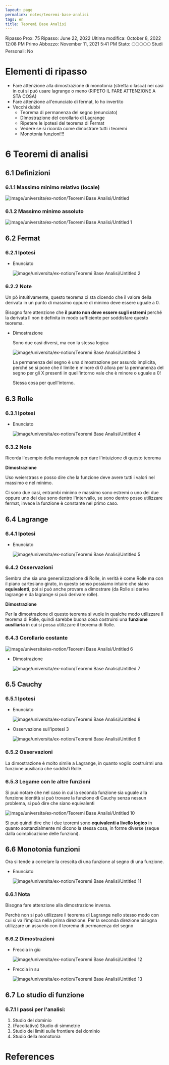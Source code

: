 ```yaml
---
layout: page
permalink: notes/teoremi-base-analisi
tags: en
title: Teoremi Base Analisi
---
```


Ripasso Prox: 75
Ripasso: June 22, 2022
Ultima modifica: October 8, 2022 12:08 PM
Primo Abbozzo: November 11, 2021 5:41 PM
Stato: 🌕🌕🌕🌕🌕
Studi Personali: No

# Elementi di ripasso

- Fare attenzione alla dimostrazione di monotonia (stretta o lasca) nei casi in cui si può usare lagrange o meno (RIPETO IL FARE ATTENZIONE A STA COSA)
- Fare attenzione all'enunciato di fermat, lo ho invertito
- Vecchi dubbi
    - Teorema di permanenza del segno (enunciato)
    - DImostrazione del corollario di Lagrange
    - Ripetere le ipotesi del teorema di Fermat
    - Vedere se si ricorda come dimostrare tutti i teoremi
    - Monotonia funzioni!!!

# 6 Teoremi di analisi

## 6.1 Definizioni

### 6.1.1 Massimo minimo relativo (locale)

<img src="/images/notes/image/universita/ex-notion/Teoremi Base Analisi/Untitled.png" alt="image/universita/ex-notion/Teoremi Base Analisi/Untitled">

### 6.1.2 Massimo minimo assoluto

<img src="/images/notes/image/universita/ex-notion/Teoremi Base Analisi/Untitled 1.png" alt="image/universita/ex-notion/Teoremi Base Analisi/Untitled 1">

## 6.2 Fermat

### 6.2.1 Ipotesi

- Enunciato

    <img src="/images/notes/image/universita/ex-notion/Teoremi Base Analisi/Untitled 2.png" alt="image/universita/ex-notion/Teoremi Base Analisi/Untitled 2">


### 6.2.2 Note

Un pò intuitivamente, questo teorema ci sta dicendo che il valore della derivata in un punto di massimo oppure di minimo deve essere uguale a 0.

Bisogno fare attenzione che **il punto non deve essere sugli estremi** perché la derivata lì non è definita in modo sufficiente per soddisfare questo teorema.

- Dimostrazione

    Sono due casi diversi, ma con la stessa logica

    <img src="/images/notes/image/universita/ex-notion/Teoremi Base Analisi/Untitled 3.png" alt="image/universita/ex-notion/Teoremi Base Analisi/Untitled 3">

    La permanenza del segno è una dimostrazione per assurdo implicita, perché se si pone che il limite è minore di 0 allora per la permanenza del segno per gli X presenti in quell'intorno vale che è minore o uguale a 0!

    Stessa cosa per quell'intorno.


## 6.3 Rolle

### 6.3.1 Ipotesi

- Enunciato

    <img src="/images/notes/image/universita/ex-notion/Teoremi Base Analisi/Untitled 4.png" alt="image/universita/ex-notion/Teoremi Base Analisi/Untitled 4">


### 6.3.2 Note

Ricorda l'esempio della montagnola per dare l'intuizione di questo teorema

**Dimostrazione**

Uso  weierstrass e posso dire che la funzione deve avere tutti i valori nel massimo e nel minimo.

Ci sono due casi, entrambi minimo e massimo sono estremi o uno dei due oppure uno dei due sono dentro l'intervallo, se sono dentro posso utilizzare fermat, invece la funzione è constante nel primo caso.

## 6.4 Lagrange

### 6.4.1 Ipotesi

- Enunciato

    <img src="/images/notes/image/universita/ex-notion/Teoremi Base Analisi/Untitled 5.png" alt="image/universita/ex-notion/Teoremi Base Analisi/Untitled 5">


### 6.4.2 Osservazioni

Sembra che sia una generalizzazione di Rolle, in verità è come Rolle ma con il piano cartesiano girato, in questo senso possiamo intuire che siano **equivalenti**, poi si può anche provare a dimostrare (da Rolle si deriva lagrange e da lagrange si può derivare rolle).

**Dimostrazione**

Per la dimostrazione di questo teorema si vuole in qualche modo utilizzare il teorema di Rolle, quindi sarebbe buona cosa costruirsi una **funzione ausiliaria** in cui si possa utilizzare il teorema di Rolle.

### 6.4.3 Corollario costante

<img src="/images/notes/image/universita/ex-notion/Teoremi Base Analisi/Untitled 6.png" alt="image/universita/ex-notion/Teoremi Base Analisi/Untitled 6">

- Dimostrazione

    <img src="/images/notes/image/universita/ex-notion/Teoremi Base Analisi/Untitled 7.png" alt="image/universita/ex-notion/Teoremi Base Analisi/Untitled 7">


## 6.5 Cauchy

### 6.5.1 Ipotesi

- Enunciato

    <img src="/images/notes/image/universita/ex-notion/Teoremi Base Analisi/Untitled 8.png" alt="image/universita/ex-notion/Teoremi Base Analisi/Untitled 8">

- Osservazione sull'ipotesi 3

    <img src="/images/notes/image/universita/ex-notion/Teoremi Base Analisi/Untitled 9.png" alt="image/universita/ex-notion/Teoremi Base Analisi/Untitled 9">


### 6.5.2 Osservazioni

La dimostrazione è molto simile a Lagrange, in quanto voglio costruirmi una funzione ausiliaria che soddisfi Rolle.

### 6.5.3 Legame con le altre funzioni

Si può notare che nel caso in cui la seconda funzione sia uguale alla funzione identità si può trovare la funzione di Cauchy senza nessun problema, si può dire che siano equivalenti

<img src="/images/notes/image/universita/ex-notion/Teoremi Base Analisi/Untitled 10.png" alt="image/universita/ex-notion/Teoremi Base Analisi/Untitled 10">

Si può quindi dire che i due teoremi sono **equivalenti a livello logico** in quanto sostanzialmente mi dicono la stessa cosa, in forme diverse (seque dalla coimplicazione delle funzioni).

## 6.6 Monotonia funzioni

Ora si tende a correlare la crescita di una funzione al segno di una funzione.

- Enunciato

    <img src="/images/notes/image/universita/ex-notion/Teoremi Base Analisi/Untitled 11.png" alt="image/universita/ex-notion/Teoremi Base Analisi/Untitled 11">


### 6.6.1 Nota

Bisogna fare attenzione alla dimostrazione inversa.

Perché non si può utilizzare il teorema di Lagrange nello stesso modo con cui si va l'implica nella prima direzione. Per la seconda direzione bisogna utilizzare un assurdo con il teorema di permanenza del segno

### 6.6.2 Dimostrazioni

- Freccia in giù

    <img src="/images/notes/image/universita/ex-notion/Teoremi Base Analisi/Untitled 12.png" alt="image/universita/ex-notion/Teoremi Base Analisi/Untitled 12">

- Freccia in su

    <img src="/images/notes/image/universita/ex-notion/Teoremi Base Analisi/Untitled 13.png" alt="image/universita/ex-notion/Teoremi Base Analisi/Untitled 13">


## 6.7 Lo studio di funzione

### 6.7.1 I passi per l'analisi:

1. Studio del dominio
2. (Facoltativo) Studio di simmetrie
3. Studio dei limiti sulle frontiere del dominio
4. Studio della monotonia

# References